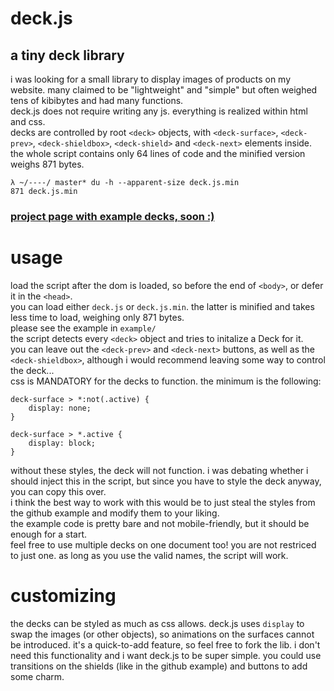 # deck.js  
## a tiny deck library  
i was looking for a small library to display images of products on my website. many claimed to be "lightweight" and "simple" but often weighed tens of kibibytes and had many functions.  
deck.js does not require writing any js. everything is realized within html and css.  
decks are controlled by root `<deck>` objects, with `<deck-surface>`, `<deck-prev>`, `<deck-shieldbox>`, `<deck-shield>` and `<deck-next>` elements inside.  
the whole script contains only 64 lines of code and the minified version weighs 871 bytes.
```
λ ~/----/ master* du -h --apparent-size deck.js.min
871	deck.js.min
```

### [project page with example decks, soon :)](https://webcatz.eu/project/deck-js)

# usage
load the script after the dom is loaded, so before the end of `<body>`, or defer it in the `<head>`.  
you can load either `deck.js` or `deck.js.min`. the latter is minified and takes less time to load, weighing only 871 bytes.  
please see the example in `example/`  
the script detects every `<deck>` object and tries to initalize a Deck for it.  
you can leave out the `<deck-prev>` and `<deck-next>` buttons, as well as the `<deck-shieldbox>`, although i would recommend leaving some way to control the deck...  
css is MANDATORY for the decks to function. the minimum is the following:  
```
deck-surface > *:not(.active) {
    display: none;
}

deck-surface > *.active {
    display: block;
}
```
without these styles, the deck will not function. i was debating whether i should inject this in the script, but since you have to style the deck anyway, you can copy this over.  
i think the best way to work with this would be to just steal the styles from the github example and modify them to your liking.  
the example code is pretty bare and not mobile-friendly, but it should be enough for a start.  
feel free to use multiple decks on one document too! you are not restriced to just one. as long as you use the valid names, the script will work.  

# customizing
the decks can be styled as much as css allows. deck.js uses `display` to swap the images (or other objects), so animations on the surfaces cannot be introduced. it's a quick-to-add feature, so feel free to fork the lib. i don't need this functionality and i want deck.js to be super simple. you could use transitions on the shields (like in the github example) and buttons to add some charm.

